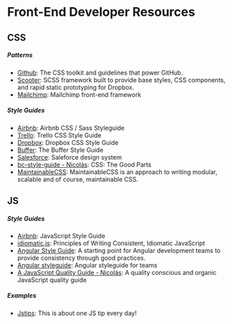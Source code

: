 # Front-End Developer Resources

## CSS 

##### Patterns
* [Github](http://primercss.io/): The CSS toolkit and guidelines that power GitHub.
* [Scooter](http://dropbox.github.io/scooter/): SCSS framework built to provide base styles, CSS components, and rapid static prototyping for Dropbox.
* [Mailchimp](http://ux.mailchimp.com/patterns): Mailchimp front-end framework

##### Style Guides 
* [Airbnb](https://github.com/airbnb/css): Airbnb CSS / Sass Styleguide
* [Trello](https://github.com/trello/trellisheets/blob/master/styleguide.md): Trello CSS Style Guide
* [Dropbox](https://github.com/dropbox/css-style-guide): Dropbox CSS Style Guide
* [Buffer](https://buffer.com/style-guide): The Buffer Style Guide
* [Salesforce](https://www.lightningdesignsystem.com/): Saleforce design system
* [bc-style-guide - Nicolás](https://github.com/bevacqua/css): CSS: The Good Parts
* [MaintainableCSS](http://maintainablecss.com/): MaintainableCSS is an approach to writing modular, scalable and of course, maintainable CSS.


## JS

##### Style Guides
* [Airbnb](https://github.com/airbnb/javascript): JavaScript Style Guide
* [idiomatic.js](https://github.com/rwaldron/idiomatic.js/): Principles of Writing Consistent, Idiomatic JavaScript
* [Angular Style Guide](https://github.com/johnpapa/angular-styleguide): A starting point for Angular development teams to provide consistency through good practices.
* [Angular styleguide](https://github.com/toddmotto/angular-styleguide): Angular styleguide for teams
* [A JavaScript Quality Guide - Nicolás](https://github.com/bevacqua/js): A quality conscious and organic JavaScript quality guide


##### Examples
* [Jstips](https://github.com/loverajoel/jstips#tips-list): This is about one JS tip every day!
